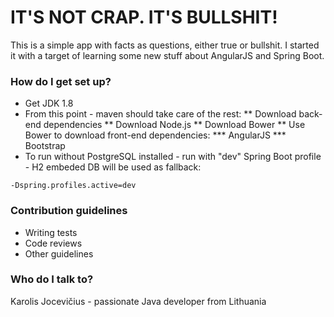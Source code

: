 # IT'S NOT CRAP. IT'S BULLSHIT! #

This is a simple app with facts as questions, either true or bullshit. 
I started it with a target of learning some new stuff about AngularJS and Spring Boot.

### How do I get set up? ###

* Get JDK 1.8
* From this point - maven should take care of the rest:
** Download back-end dependencies
** Download Node.js
** Download Bower
** Use Bower to download front-end dependencies:
*** AngularJS
*** Bootstrap
* To run without PostgreSQL installed - run with "dev" Spring Boot profile - H2 embeded DB will be used as fallback:
```
-Dspring.profiles.active=dev
```

### Contribution guidelines ###

* Writing tests
* Code reviews
* Other guidelines

### Who do I talk to? ###

Karolis Jocevičius - passionate Java developer from Lithuania